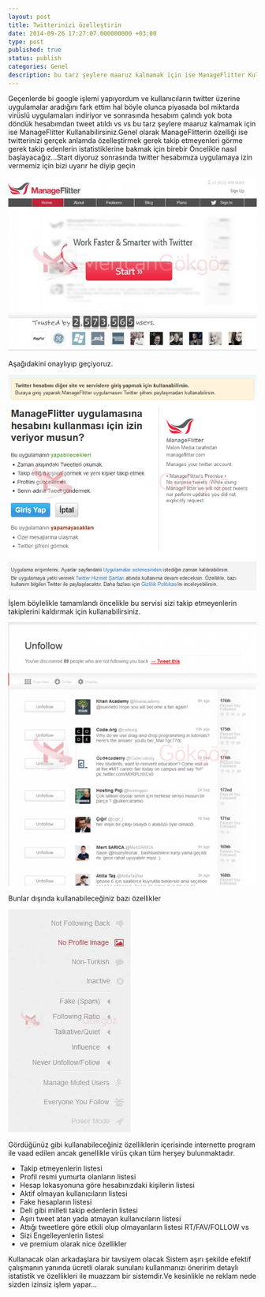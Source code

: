 ```yaml
---
layout: post
title: Twitterinizi özelleştirin
date: 2014-09-26 17:27:07.000000000 +03:00
type: post
published: true
status: publish
categories: Genel
description: bu tarz şeylere maaruz kalmamak için ise ManageFlitter Kullanabilirsiniz.Genel olarak ManageFlitterin özelliği ise twitterinizi gerçek anlamda özelleştirmek
---
```

Geçenlerde bi google işlemi yapıyordum ve kullanıcıların twitter üzerine uygulamalar aradığını fark ettim hal böyle olunca piyasada bol miktarda virüslü uygulamaları indiriyor ve sonrasında hesabım çalındı yok bota döndük hesabımdan tweet atıldı vs vs bu tarz şeylere maaruz kalmamak için ise ManageFlitter Kullanabilirsiniz.Genel olarak ManageFlitterin özelliği ise twitterinizi gerçek anlamda özelleştirmek gerek takip etmeyenleri görme gerek takip edenlerin istatistiklerine bakmak için birebir Öncelikle nasıl başlayacağız...Start diyoruz sonrasında twitter hesabımıza uygulamaya izin vermemiz için bizi uyarır he diyip geçin

![twitterozellestiringorsel1](/assets/twitterozellestiringorsel1-e1411740210365-822x576.jpg)

Aşağıdakini onaylıyıp geçiyoruz.

![twitterozellestiringorsel2](/assets/twitterozellestiringorsel2.png)

İşlem böylelikle tamamlandı öncelikle bu servisi sizi takip etmeyenlerin takiplerini kaldırmak için kullanabilirsiniz.

![twitterozellestiringorsel3](/assets/twitterozellestiringorsel3-e1411740488916-545x576.png)

Bunlar dışında kullanabileceğiniz bazı özellikler

![twitterozellestiringorsel4](/assets/twitterozellestiringorsel4.jpg)

Gördüğünüz gibi kullanabileceğiniz özelliklerin içerisinde internette program ile vaad edilen ancak genellikle virüs çıkan tüm herşey bulunmaktadır.

- Takip etmeyenlerin listesi
- Profil resmi yumurta olanların listesi
- Hesap lokasyonuna göre hesabınızdaki kişilerin listesi
- Aktif olmayan kullanıcıların listesi
- Fake hesapların listesi
- Deli gibi milleti takip edenlerin listesi
- Aşırı tweet atan yada atmayan kullanıcıların listesi
- Attığı tweetlere göre etkili olup olmayanların listesi RT/FAV/FOLLOW vs
- Sizi Engelleyenlerin listesi
- ve premium olarak nice özellikler

Kullanacak olan arkadaşlara bir tavsiyem olacak Sistem aşırı şekilde efektif çalışmanın yanında ücretli olarak sunulanı kullanmanızı öneririm detaylı istatistik ve özellikleri ile muazzam bir sistemdir.Ve kesinlikle ne reklam nede sizden izinsiz işlem yapar...
